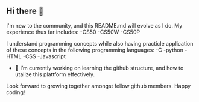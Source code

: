 ## Hi there 👋
I'm new to the community, and this README.md will evolve as I do. My experience thus far includes:
  -CS50
  -CS50W
  -CS50P

I understand programming concepts while also having practicle application of these concepts in the following programming languages:
  -C
  -python
  -HTML
  -CSS
  -Javascript

- 🔭 I’m currently working on learning the github structure, and how to utalize this plattform effectively.

Look forward to growing together amongst fellow github members. Happy coding!


<!--
**nomadsoulstice/nomadsoulstice** is a ✨ _special_ ✨ repository because its `README.md` (this file) appears on your GitHub profile.

Here are some ideas to get you started:

- 🔭 I’m currently working on ...
- 🌱 I’m currently learning ...
- 👯 I’m looking to collaborate on ...
- 🤔 I’m looking for help with ...
- 💬 Ask me about ...
- 📫 How to reach me: ...
- 😄 Pronouns: ...
- ⚡ Fun fact: ...
-->
